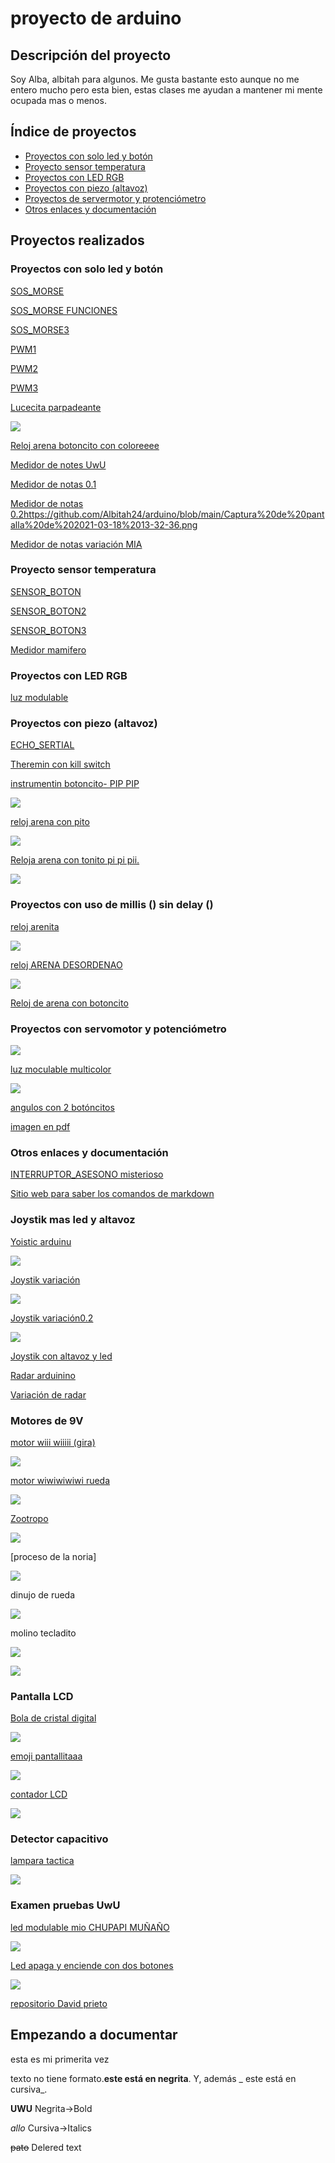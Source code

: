 # proyecto de arduino


## Descripción del proyecto

Soy Alba, albitah para algunos. Me gusta bastante esto aunque no me entero mucho pero esta bien, estas clases me ayudan a mantener mi mente ocupada mas o menos.    

## Índice de proyectos

* [Proyectos con solo led y botón](https://github.com/Albitah24/arduino#proyectos-con-solo-led-y-bot%C3%B3n)
* [Proyecto sensor temperatura](https://github.com/Albitah24/arduino#proyecto-sensor-temperatura)
* [Proyectos con LED RGB](https://github.com/Albitah24/arduino#proyectos-con-led-rgb)
* [Proyectos con piezo (altavoz)](https://github.com/Albitah24/arduino#proyectos-con-piezo-altavoz)
* [Proyectos de servermotor y protenciómetro](https://github.com/Albitah24/arduino#proyectos-con-servomotor-y-potenci%C3%B3metro)
* [Otros enlaces y documentación](https://github.com/Albitah24/arduino#otros-enlaces-y-documentaci%C3%B3n)

## Proyectos realizados


### Proyectos con solo led y botón

[SOS_MORSE](https://github.com/Albitah24/arduino/blob/main/SOS_MORSE.ino)

[SOS_MORSE FUNCIONES](https://github.com/Albitah24/arduino/blob/main/SOS_MORSE_funciones.ino)

[SOS_MORSE3](https://github.com/Albitah24/arduino/blob/main/SOS_PARPADEO_3.ino)

[PWM1](https://github.com/Albitah24/arduino/blob/main/PWM1.ino)

[PWM2](https://github.com/Albitah24/arduino/blob/main/PWM2.ino)

[PWM3](https://github.com/Albitah24/arduino/blob/main/PWM3.ino)

[Lucecita parpadeante](https://github.com/Albitah24/arduino/blob/main/lucecitas_parpadeantes.ino)


![](https://github.com/Albitah24/arduino/blob/main/Captura%20de%20pantalla%20de%202021-02-22%2013-30-18.png)

[Reloj arena botoncito con coloreeee](https://github.com/Albitah24/arduino/blob/main/reloj_arena_con_boton_coloreeeee.ino)

[Medidor de notes UwU](https://github.com/Albitah24/arduino/blob/main/media-notas.ino.ino)

[Medidor de notas 0.1](https://github.com/Albitah24/arduino/blob/main/medidor_numeral_0_1.ino)

[Medidor de notas 0.2](https://github.com/Albitah24/arduino/blob/main/medidor_numeral_0_2.ino)https://github.com/Albitah24/arduino/blob/main/Captura%20de%20pantalla%20de%202021-03-18%2013-32-36.png

[Medidor de notas variación MIA](https://github.com/Albitah24/arduino/blob/main/medidor_numeral_variaci_n.ino)


### Proyecto sensor temperatura

[SENSOR_BOTON](https://github.com/Albitah24/arduino/blob/main/sensor_botones.ino)

[SENSOR_BOTON2](https://github.com/Albitah24/arduino/blob/main/sensor_botones2.ino)

[SENSOR_BOTON3](https://github.com/Albitah24/arduino/blob/main/sensor_botones3.ino)

[Medidor mamifero](https://github.com/Albitah24/arduino/blob/main/medidor_mamifero.ino)

### Proyectos con LED RGB

[luz modulable](https://github.com/Albitah24/arduino/blob/main/luz_modulable.ino)


### Proyectos con piezo (altavoz)

[ECHO_SERTIAL](https://github.com/Albitah24/arduino/blob/main/echo_serial_.ino)

[Theremin con kill switch](https://github.com/Albitah24/arduino/blob/main/interruptor_asesono.ino)

[instrumentin botoncito- PIP PIP](https://github.com/Albitah24/arduino/blob/main/instrumento_teclado_tin_tin_tiiin.ino)

![](https://github.com/Albitah24/arduino/blob/main/Captura%20de%20pantalla%20de%202021-02-12%2010-45-26.png)

[reloj arena con pito](https://github.com/Albitah24/arduino/commit/3a92b586d87c4642a6c1f9a6ac6fba6d3cb5d2ea)

![](https://github.com/Albitah24/arduino/blob/main/Escaneado_%2020210216-1348.jpg)

[Reloja arena con tonito pi pi pii.](https://github.com/Albitah24/arduino/blob/main/reloj_arena_con_melodia_UwU.ino)

![](https://github.com/Albitah24/arduino/blob/main/Captura%20de%20pantalla%20de%202021-02-23%2012-33-41.png)

### Proyectos con uso de millis () sin delay ()
 [reloj arenita](https://github.com/Albitah24/arduino/blob/main/Reloj__de_arena_UwU.ino)
 
 ![](https://github.com/Albitah24/arduino/blob/main/20210212_133321.jpg)
 
 [reloj ARENA DESORDENAO](https://github.com/Albitah24/arduino/blob/main/Reloj__de_arena_desordenadoUwU.ino)
 
 ![](https://github.com/Albitah24/arduino/blob/main/Captura%20de%20pantalla%20de%202021-02-16%2013-13-09.png)

[Reloj de arena con botoncito](https://github.com/Albitah24/arduino/blob/main/RELOJ_DE_ARENA_CON_BOTON.ino)

### Proyectos con servomotor y potenciómetro 

![](https://github.com/Albitah24/arduino/blob/main/IMG20210208121952.jpg)


[luz moculable multicolor](https://github.com/Albitah24/arduino/blob/main/luz_modulable_prueba_bot_n.ino)

![](https://github.com/Albitah24/arduino/blob/main/IMG20210209105534.jpg)


[angulos con 2 botóncitos](https://github.com/Albitah24/arduino/blob/main/dos_boton_s_aumenta_mucho_disminulle_poquito.ino)

[imagen en pdf](https://github.com/Albitah24/arduino/blob/main/Escaneado_%2020210211-1349.pdf)




### Otros enlaces y documentación

[INTERRUPTOR_ASESONO misterioso](https://github.com/Albitah24/arduino/blob/main/interruptor_asesono.ino)


[Sitio web para saber los comandos de markdown](https://guides.github.com/pdfs/markdown-cheatsheet-online.pdf)


### Joystik mas led y altavoz

[Yoistic arduinu](https://github.com/Albitah24/arduino/blob/main/yoistic_arduino.ino)

![](https://github.com/Albitah24/arduino/blob/main/Captura%20de%20pantalla%202021-02-25%20124336.png)


[Joystik variación](https://github.com/Albitah24/arduino/blob/main/Joystikvariacion.ino)

![](https://github.com/d-prieto/arduinoCourse/blob/main/Images/Joystick%20Alba%20con%20led.JPG?raw=true)


[Joystik variación0.2](https://github.com/Albitah24/arduino/blob/main/Joystikvariacion_02.ino)

![](https://github.com/Albitah24/arduino/blob/main/IMG20210305102228.jpg)

[Joystik con altavoz y led](https://github.com/Albitah24/arduino/blob/main/Joystikvariacion_altavoz.ino)

[Radar arduinino](https://github.com/Albitah24/arduino/blob/main/radar_pipiiii.ino)

[Variación de radar](https://github.com/Albitah24/arduino/blob/main/radar_pipiiii__variaci_n.ino)



### Motores de 9V

[motor wiii wiiiii (gira)](https://github.com/Albitah24/arduino/blob/main/motor_giratorio_de_feria.ino)

![](https://github.com/Albitah24/arduino/blob/main/Captura%20de%20pantalla%20de%202021-02-18%2010-57-03.png)


[motor wiwiwiwiwi rueda](https://github.com/Albitah24/arduino/blob/main/motor_giratorio_de__feria_moderable_con_rueda.ino)

![](https://github.com/Albitah24/arduino/blob/main/Captura%20de%20pantalla%20de%202021-02-19%2013-00-17.png)

[Zootropo](https://github.com/Albitah24/arduino/blob/main/zootropo.ino)

![](https://github.com/Albitah24/arduino/blob/main/Captura%20de%20pantalla%20de%202021-03-15%2010-47-01.png)

[proceso de la noria]

![](https://github.com/Albitah24/arduino/blob/main/Captura%20de%20pantalla%20de%202021-03-15%2010-51-58.png)

dinujo de rueda

![](https://github.com/Albitah24/arduino/blob/main/dibujo%20Alba%20motor.png)


molino tecladito

![](https://github.com/Albitah24/arduino/blob/main/molinillo_con_teclado.ino)

![](https://github.com/Albitah24/arduino/blob/main/Captura%20de%20pantalla%20de%202021-02-22%2012-07-35.png)


### Pantalla LCD
[Bola de cristal digital](https://github.com/Albitah24/arduino/blob/main/bolade_cristal.ino)

![](https://github.com/Albitah24/arduino/blob/main/Captura%20de%20pantalla%20de%202021-03-09%2009-59-53.png)


[emoji pantallitaaa](https://github.com/Albitah24/arduino/blob/main/emoji__a_a.ino)

![](https://github.com/Albitah24/arduino/blob/main/Captura%20de%20pantalla%20de%202021-03-11%2012-56-38.png)

[contador LCD](https://github.com/Albitah24/arduino/blob/main/contador_con_pantallita.ino)

![](https://github.com/Albitah24/arduino/blob/main/Captura%20de%20pantalla%20de%202021-03-11%2013-25-23.png)



### Detector capacitivo
[lampara tactica](https://github.com/Albitah24/arduino/blob/main/lampara_tactil.ino)

![](https://github.com/Albitah24/arduino/blob/main/Captura%20de%20pantalla%20de%202021-03-12%2013-49-45.png)


### Examen pruebas UwU

[led modulable mio CHUPAPI MUÑAÑO](https://github.com/Albitah24/arduino/blob/main/Luz_modulable_led_18-3-2021.ino)

![](https://github.com/Albitah24/arduino/blob/main/Captura%20de%20pantalla%20de%202021-03-18%2010-50-20.png)

[Led apaga y enciende con dos botones](https://github.com/Albitah24/arduino/blob/main/led_apaga_y_enciende_con_dos_botones__18-03-2021.ino)

![](https://github.com/Albitah24/arduino/blob/main/Captura%20de%20pantalla%20de%202021-03-18%2013-32-36.png)


[repositorio David prieto](https://github.com/d-prieto/arduinoCourse#repositorios-de-alumnos)



## Empezando a documentar
esta es mi primerita vez

texto no tiene formato.**este está en negrita**. Y, además _ este está en cursiva_.

<b>UWU</b>     Negrita->Bold

<i>allo</i>    Cursiva->Italics

<del>pato</del>   Delered text



